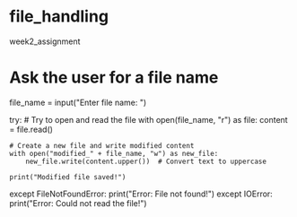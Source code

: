 # file_handling
week2_assignment

# Ask the user for a file name
file_name = input("Enter file name: ")

try:
    # Try to open and read the file
    with open(file_name, "r") as file:
        content = file.read()

    # Create a new file and write modified content
    with open("modified_" + file_name, "w") as new_file:
        new_file.write(content.upper())  # Convert text to uppercase

    print("Modified file saved!")

except FileNotFoundError:
    print("Error: File not found!")
except IOError:
    print("Error: Could not read the file!")

